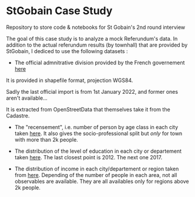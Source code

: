 # StGobain Case Study
Repository to store code &amp; notebooks for St Gobain's 2nd round interview

The goal of this case study is to analyze a mock Referundum's data.
In addition to the actual referundum results (by townhall) that are provided by StGobain, I dediced to use the following datasets :

* The official admnitrative division provided by the French governement [here](https://www.data.gouv.fr/fr/datasets/r/0e117c06-248f-45e5-8945-0e79d9136165)

It is provided in shapefile format, projection WGS84.

Sadly the last official import is from 1st January 2022, and former ones aren't available...

It is extracted from OpenStreetData that themselves take it from the Cadastre.


* The "recensement", i.e. number of person by age class in each city taken [here](https://www.insee.fr/fr/statistiques/fichier/2044751/base-cc-evol-struct-pop-2013.zip). It also gives the socio-professional split but *only* for town with more than 2k people.

* The distribution of the level of education in each city or departement taken [here](https://www.insee.fr/fr/statistiques/fichier/1893149/pop-16ans-dipl6817.zip). The last closest point is 2012. The next one 2017.

* The distribution of income in each city/departement or region taken from [here](https://www.insee.fr/fr/statistiques/fichier/2388572/filo-revenu-pauvrete-menage-2013.zip). Depending of the number of people in each area, not all observables are available. They are all availables only for regions above 2k people.
